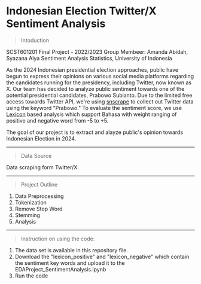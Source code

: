 # Indonesian Election Twitter/X Sentiment Analysis
> Intoduction

SCST601201 Final Project - 2022/2023
Group Membeer: Amanda Abidah, Syazana Alya
Sentiment Analysis
Statistics, University of Indonesia

As the 2024 Indonesian presidential election approaches, public have begun to express their opinions on various social media platforms regarding the candidates running for the presidency, including Twitter, now known as X. Our team has decided to analyze public sentiment towards one of the potential presidential candidates, Prabowo Subianto.
Due to the limited free access towards Twitter API, we're using [snscrape](https://github.com/JustAnotherArchivist/snscrape) to collect out Twitter data using the keyword "Prabowo." To evaluate the sentiment score, we use [Lexicon](https://github.com/fajri91/InSet?tab=readme-ov-file) based analysis which support Bahasa with weight ranging of positive and negative word from -5 to +5.

The goal of our project is to extract and alayze public's opinion towards Indonesian Election in 2024.

---
> Data Source

Data scraping form Twitter/X.

---
> Project Outline

1. Data Preprocessing
2. Tokenization
3. Remove Stop Word
4. Stemming
5. Analysis

---
> Instruction on using the code:

  1. The data set is available in this repository file.
  2. Download the "lexicon_positive" and "lexicon_negative" which contain the sentiment key words and upload it to the EDAProject_SentimentAnalysis.ipynb
  3. Run the code
